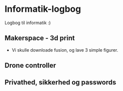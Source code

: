 # Informatik-logbog
Logbog til informatik :)


## Makerspace - 3d print

- Vi skulle downloade fusion, og lave 3 simple figurer.






## Drone controller





## Privathed, sikkerhed og passwords
